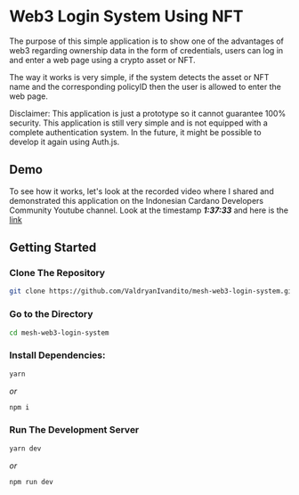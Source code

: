# Web3 Login System Using NFT

The purpose of this simple application is to show one of the advantages of web3 regarding ownership data in the form of credentials, users can log in and enter a web page using a crypto asset or NFT.

The way it works is very simple, if the system detects the asset or NFT name and the corresponding policyID then the user is allowed to enter the web page.

Disclaimer: This application is just a prototype so it cannot guarantee 100% security. This application is still very simple and is not equipped with a complete authentication system. In the future, it might be possible to develop it again using Auth.js.

## Demo

To see how it works, let's look at the recorded video where I shared and demonstrated this application on the Indonesian Cardano Developers Community Youtube channel. Look at the timestamp **_1:37:33_** and here is the [link](https://youtu.be/4HynIULuhxo?list=PLUj8499OocHiL8gXPv8wMlLW-zIcyYdrQ)

## Getting Started

### Clone The Repository

```bash
git clone https://github.com/ValdryanIvandito/mesh-web3-login-system.git
```

### Go to the Directory

```bash
cd mesh-web3-login-system
```

### Install Dependencies:

```bash
yarn
```

_or_

```bash
npm i
```

### Run The Development Server

```bash
yarn dev
```

_or_

```bash
npm run dev
```

